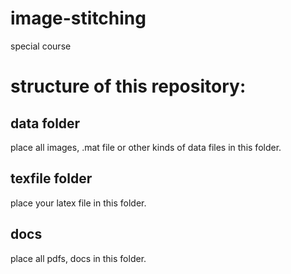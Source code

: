 # image-stitching
special course

# structure of this repository:
## data folder
place all images, .mat file or other kinds of data files in this folder.

## texfile folder
place your latex file in this folder.

## docs
place all pdfs, docs in this folder.
